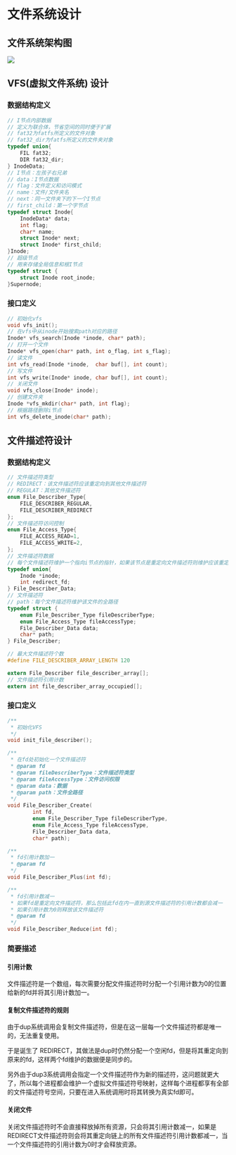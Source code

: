 # 文件系统设计

## 文件系统架构图

![](https://gitlab.eduxiji.net/iPear/syscore/-/raw/main/doc/Modules/assets/文件系统架构.png)

## VFS(虚拟文件系统) 设计

### 数据结构定义

```c
// I节点内部数据
// 定义为联合体，节省空间的同时便于扩展
// fat32为fatfs所定义的文件对象
// fat32_dir为fatfs所定义的文件夹对象
typedef union{
    FIL fat32;
    DIR fat32_dir;
} InodeData;
// I节点：左孩子右兄弟
// data：I节点数据
// flag：文件定义和访问模式
// name：文件/文件夹名
// next：同一文件夹下的下一个I节点
// first_child：第一个字节点
typedef struct Inode{
    InodeData* data;
    int flag;
    char* name;
    struct Inode* next;
    struct Inode* first_child;
}Inode;
// 超级节点
// 用来存储全局信息和根I节点
typedef struct {
    struct Inode root_inode;
}Supernode;
```

### 接口定义

```c
// 初始化vfs
void vfs_init();
// 在vfs中从inode开始搜索path对应的路径
Inode* vfs_search(Inode *inode, char* path);
// 打开一个文件
Inode* vfs_open(char* path, int o_flag, int s_flag);
// 读文件
int vfs_read(Inode *inode,  char buf[], int count);
// 写文件
int vfs_write(Inode* inode, char buf[], int count);
// 关闭文件
void vfs_close(Inode* inode);
// 创建文件夹
Inode *vfs_mkdir(char* path, int flag);
// 根据路径删除i节点
int vfs_delete_inode(char* path);
```

## 文件描述符设计

### 数据结构定义

```c
// 文件描述符类型
// REDIRECT：该文件描述符应该重定向到其他文件描述符
// REGULAT：其他文件描述符
enum File_Describer_Type{
    FILE_DESCRIBER_REGULAR,
    FILE_DESCRIBER_REDIRECT
};
// 文件描述符访问控制
enum File_Access_Type{
    FILE_ACCESS_READ=1,
    FILE_ACCESS_WRITE=2,
};
// 文件描述符数据
// 每个文件描述符维护一个指向i节点的指针，如果该节点是重定向文件描述符则维护应该重定向到的文件描述符
typedef union{
    Inode *inode;
    int redirect_fd;
} File_Describer_Data;
// 文件描述符
// path：每个文件描述符维护该文件的全路径
typedef struct {
    enum File_Describer_Type fileDescriberType;
    enum File_Access_Type fileAccessType;
    File_Describer_Data data;
    char* path;
} File_Describer;

// 最大文件描述符个数
#define FILE_DESCRIBER_ARRAY_LENGTH 120

extern File_Describer file_describer_array[];
// 文件描述符引用计数
extern int file_describer_array_occupied[];
```

### 接口定义

```c
/**
 * 初始化VFS
 */
void init_file_describer();

/**
 * 在fd处初始化一个文件描述符
 * @param fd
 * @param fileDescriberType：文件描述符类型
 * @param fileAccessType：文件访问权限
 * @param data：数据
 * @param path：文件全路径
 */
void File_Describer_Create(
        int fd,
        enum File_Describer_Type fileDescriberType,
        enum File_Access_Type fileAccessType,
        File_Describer_Data data,
        char* path);

/**
 * fd引用计数加一
 * @param fd
 */
void File_Describer_Plus(int fd);

/**
 * fd引用计数减一
 * 如果fd是重定向文件描述符，那么包括此fd在内一直到源文件描述符的引用计数都会减一
 * 如果引用计数为0则释放该文件描述符
 * @param fd
 */
void File_Describer_Reduce(int fd);
```

### 简要描述

#### 引用计数

文件描述符是一个数组，每次需要分配文件描述符时分配一个引用计数为0的位置给新的fd并将其引用计数加一。

#### 复制文件描述符的规则

由于dup系统调用会复制文件描述符，但是在这一层每一个文件描述符都是唯一的，无法重复使用。

于是诞生了 REDIRECT，其做法是dup时仍然分配一个空闲fd，但是将其重定向到原来的fd，这样两个fd维护的数据便是同步的。

另外由于dup3系统调用会指定一个文件描述符作为新的描述符，这问题就更大了，所以每个进程都会维护一个虚拟文件描述符号映射，这样每个进程都享有全部的文件描述符号空间，只要在进入系统调用时将其转换为真实fd即可。

#### 关闭文件

关闭文件描述符时不会直接释放掉所有资源，只会将其引用计数减一，如果是REDIRECT文件描述符则会将其重定向链上的所有文件描述符引用计数都减一，当一个文件描述符的引用计数为0时才会释放资源。

